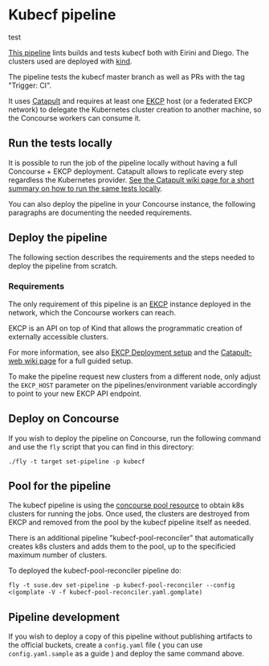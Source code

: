 # Kubecf pipeline

test

[This pipeline](https://concourse.suse.dev/teams/main/pipelines/kubecf) lints
builds and tests kubecf both with Eirini and Diego. The clusters used are
deployed with [kind](https://github.com/kubernetes-sigs/kind).

The pipeline tests the kubecf master branch as well as PRs with the tag
"Trigger: CI".

It uses [Catapult](https://github.com/SUSE/catapult) and requires at least one
[EKCP](https://github.com/mudler/ekcp) host (or a federated EKCP network) to
delegate the Kubernetes cluster creation to another machine, so the Concourse
workers can consume it.

## Run the tests locally

It is possible to run the job of the pipeline locally without having a full
Concourse + EKCP deployment.
Catapult allows to replicate every step regardless the Kubernetes provider.
[See the Catapult wiki page for a short summary on how to run the same tests locally](https://github.com/SUSE/catapult/wiki/KubeCF-testing).

You can also deploy the pipeline in your Concourse instance,
the following paragraphs are documenting the needed requirements.

## Deploy the pipeline

The following section describes the requirements and the steps needed to deploy
the pipeline from scratch.

### Requirements

The only requirement of this pipeline is an
[EKCP](https://github.com/mudler/ekcp) instance deployed in the network, which
the Concourse workers can reach.

EKCP is an API on top of Kind that allows the programmatic creation of
externally accessible clusters.

For more information, see also
[EKCP Deployment setup](https://github.com/mudler/ekcp/wiki/Deployment-setups)
and the [Catapult-web wiki page](https://github.com/SUSE/catapult/wiki/Catapult-web)
for a full guided setup.

To make the pipeline request new clusters from a different node, only adjust
the `EKCP_HOST` parameter on the pipelines/environment variable accordingly to
point to your new EKCP API endpoint.

## Deploy on Concourse

If you wish to deploy the pipeline on Concourse, run the following
command and use the `fly` script that you can find in this directory:

```
./fly -t target set-pipeline -p kubecf
```

## Pool for the pipeline

The kubecf pipeline is using the [concourse pool
resource](https://github.com/concourse/pool-resource) to obtain k8s clusters
for running the jobs. Once used, the clusters are destroyed from EKCP and
removed from the pool by the kubecf pipeline itself as needed.

There is an additional pipeline "kubecf-pool-reconciler" that automatically
creates k8s clusters and adds them to the pool, up to the specificied maximum
number of clusters.

To deployed the kubecf-pool-reconciler pipeline do:

```
fly -t suse.dev set-pipeline -p kubecf-pool-reconciler --config <(gomplate -V -f kubecf-pool-reconciler.yaml.gomplate)
```


## Pipeline development

If you wish to deploy a copy of this pipeline without publishing artifacts to
the official buckets, create a `config.yaml` file ( you can use `config.yaml.sample`
as a guide ) and deploy the same command above.
